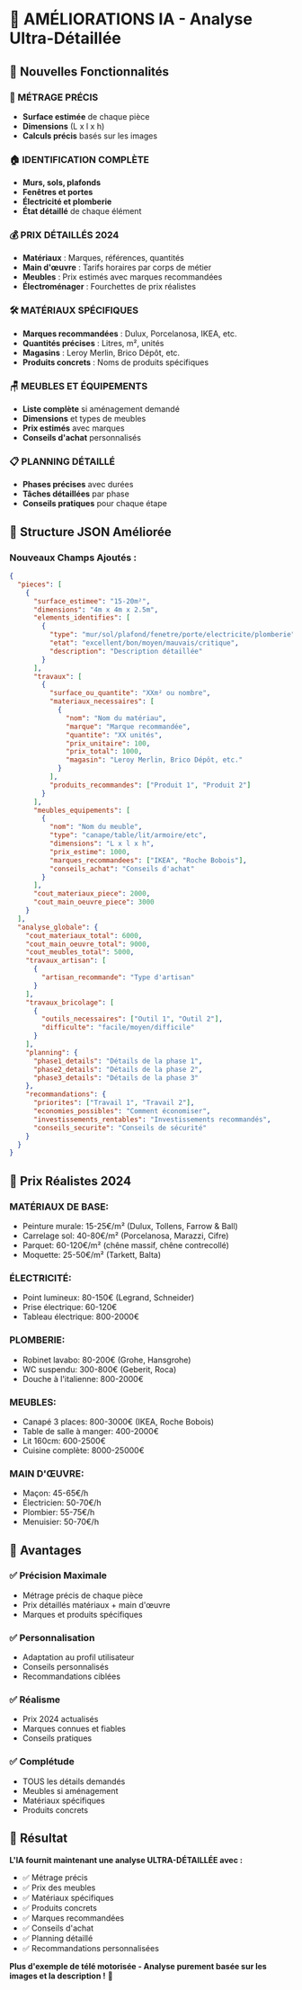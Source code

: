 # 🚀 AMÉLIORATIONS IA - Analyse Ultra-Détaillée

## 🎯 Nouvelles Fonctionnalités

### **📏 MÉTRAGE PRÉCIS**
- **Surface estimée** de chaque pièce
- **Dimensions** (L x l x h)
- **Calculs précis** basés sur les images

### **🏠 IDENTIFICATION COMPLÈTE**
- **Murs, sols, plafonds**
- **Fenêtres et portes**
- **Électricité et plomberie**
- **État détaillé** de chaque élément

### **💰 PRIX DÉTAILLÉS 2024**
- **Matériaux** : Marques, références, quantités
- **Main d'œuvre** : Tarifs horaires par corps de métier
- **Meubles** : Prix estimés avec marques recommandées
- **Électroménager** : Fourchettes de prix réalistes

### **🛠️ MATÉRIAUX SPÉCIFIQUES**
- **Marques recommandées** : Dulux, Porcelanosa, IKEA, etc.
- **Quantités précises** : Litres, m², unités
- **Magasins** : Leroy Merlin, Brico Dépôt, etc.
- **Produits concrets** : Noms de produits spécifiques

### **🪑 MEUBLES ET ÉQUIPEMENTS**
- **Liste complète** si aménagement demandé
- **Dimensions** et types de meubles
- **Prix estimés** avec marques
- **Conseils d'achat** personnalisés

### **📋 PLANNING DÉTAILLÉ**
- **Phases précises** avec durées
- **Tâches détaillées** par phase
- **Conseils pratiques** pour chaque étape

## 🔧 Structure JSON Améliorée

### **Nouveaux Champs Ajoutés :**

```json
{
  "pieces": [
    {
      "surface_estimee": "15-20m²",
      "dimensions": "4m x 4m x 2.5m",
      "elements_identifies": [
        {
          "type": "mur/sol/plafond/fenetre/porte/electricite/plomberie",
          "etat": "excellent/bon/moyen/mauvais/critique",
          "description": "Description détaillée"
        }
      ],
      "travaux": [
        {
          "surface_ou_quantite": "XXm² ou nombre",
          "materiaux_necessaires": [
            {
              "nom": "Nom du matériau",
              "marque": "Marque recommandée",
              "quantite": "XX unités",
              "prix_unitaire": 100,
              "prix_total": 1000,
              "magasin": "Leroy Merlin, Brico Dépôt, etc."
            }
          ],
          "produits_recommandes": ["Produit 1", "Produit 2"]
        }
      ],
      "meubles_equipements": [
        {
          "nom": "Nom du meuble",
          "type": "canape/table/lit/armoire/etc",
          "dimensions": "L x l x h",
          "prix_estime": 1000,
          "marques_recommandees": ["IKEA", "Roche Bobois"],
          "conseils_achat": "Conseils d'achat"
        }
      ],
      "cout_materiaux_piece": 2000,
      "cout_main_oeuvre_piece": 3000
    }
  ],
  "analyse_globale": {
    "cout_materiaux_total": 6000,
    "cout_main_oeuvre_total": 9000,
    "cout_meubles_total": 5000,
    "travaux_artisan": [
      {
        "artisan_recommande": "Type d'artisan"
      }
    ],
    "travaux_bricolage": [
      {
        "outils_necessaires": ["Outil 1", "Outil 2"],
        "difficulte": "facile/moyen/difficile"
      }
    ],
    "planning": {
      "phase1_details": "Détails de la phase 1",
      "phase2_details": "Détails de la phase 2",
      "phase3_details": "Détails de la phase 3"
    },
    "recommandations": {
      "priorites": ["Travail 1", "Travail 2"],
      "economies_possibles": "Comment économiser",
      "investissements_rentables": "Investissements recommandés",
      "conseils_securite": "Conseils de sécurité"
    }
  }
}
```

## 🎯 Prix Réalistes 2024

### **MATÉRIAUX DE BASE:**
- Peinture murale: 15-25€/m² (Dulux, Tollens, Farrow & Ball)
- Carrelage sol: 40-80€/m² (Porcelanosa, Marazzi, Cifre)
- Parquet: 60-120€/m² (chêne massif, chêne contrecollé)
- Moquette: 25-50€/m² (Tarkett, Balta)

### **ÉLECTRICITÉ:**
- Point lumineux: 80-150€ (Legrand, Schneider)
- Prise électrique: 60-120€
- Tableau électrique: 800-2000€

### **PLOMBERIE:**
- Robinet lavabo: 80-200€ (Grohe, Hansgrohe)
- WC suspendu: 300-800€ (Geberit, Roca)
- Douche à l'italienne: 800-2000€

### **MEUBLES:**
- Canapé 3 places: 800-3000€ (IKEA, Roche Bobois)
- Table de salle à manger: 400-2000€
- Lit 160cm: 600-2500€
- Cuisine complète: 8000-25000€

### **MAIN D'ŒUVRE:**
- Maçon: 45-65€/h
- Électricien: 50-70€/h
- Plombier: 55-75€/h
- Menuisier: 50-70€/h

## 🚀 Avantages

### **✅ Précision Maximale**
- Métrage précis de chaque pièce
- Prix détaillés matériaux + main d'œuvre
- Marques et produits spécifiques

### **✅ Personnalisation**
- Adaptation au profil utilisateur
- Conseils personnalisés
- Recommandations ciblées

### **✅ Réalisme**
- Prix 2024 actualisés
- Marques connues et fiables
- Conseils pratiques

### **✅ Complétude**
- TOUS les détails demandés
- Meubles si aménagement
- Matériaux spécifiques
- Produits concrets

## 🎯 Résultat

**L'IA fournit maintenant une analyse ULTRA-DÉTAILLÉE avec :**
- ✅ Métrage précis
- ✅ Prix des meubles
- ✅ Matériaux spécifiques
- ✅ Produits concrets
- ✅ Marques recommandées
- ✅ Conseils d'achat
- ✅ Planning détaillé
- ✅ Recommandations personnalisées

**Plus d'exemple de télé motorisée - Analyse purement basée sur les images et la description !** 🎉
